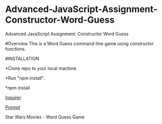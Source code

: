# Advanced-JavaScript-Assignment-Constructor-Word-Guess
Advanced JavaScript Assignment: Constructor Word Guess

#Overview
This is a Word Guess command-line game using constructor functions.

#INSTALLATION

*Clone repo to your local machine

*Run "npm install".


*npm install

[Inquirer](https://www.npmjs.com/package/inquirer#installation)

[Prompt](https://www.npmjs.com/package/prompt)


Star Wars Movies - Word Guess Game
